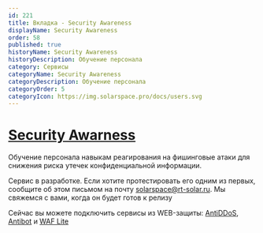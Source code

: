 ```yaml
---
id: 221
title: Вкладка - Security Awareness
displayName: Security Awareness
order: 58
published: true
historyName: Security Awareness
historyDescription: Обучение персонала
category: Сервисы
categoryName: Security Awareness
categoryDescription: Обучение персонала
categoryOrder: 5
categoryIcon: https://img.solarspace.pro/docs/users.svg
---
```



# [Security Awarness](security-awareness)

Обучение персонала навыкам реагирования на фишинговые атаки для снижения риска утечек конфиденциальной информации.


Сервис в разработке. Если хотите протестировать его одним из первых, сообщите об этом письмом на почту solarspace@rt-solar.ru. Мы свяжемся с вами, когда он будет готов к релизу  

Сейчас вы можете подключить сервисы из WEB-защиты: [AntiDDoS]([217]), [Antibot]([216]) и [WAF Lite]([234])